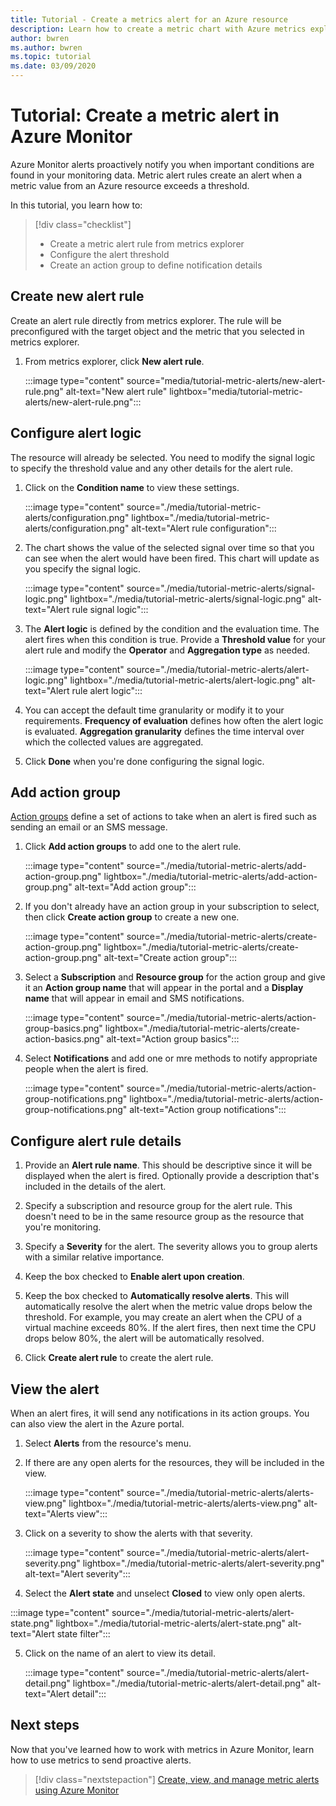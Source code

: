 ```yaml
---
title: Tutorial - Create a metrics alert for an Azure resource
description: Learn how to create a metric chart with Azure metrics explorer.
author: bwren
ms.author: bwren
ms.topic: tutorial
ms.date: 03/09/2020
---
```


# Tutorial: Create a metric alert in Azure Monitor
Azure Monitor alerts proactively notify you when important conditions are found in your monitoring data. Metric alert rules create an alert when a metric value from an Azure resource exceeds a threshold.

In this tutorial, you learn how to:

> [!div class="checklist"]
> * Create a metric alert rule from metrics explorer
> * Configure the alert threshold
> * Create an action group to define notification details



## Create new alert rule
Create an alert rule directly from metrics explorer. The rule will be preconfigured with the target object and the metric that you selected in metrics explorer.

1. From metrics explorer, click **New alert rule**.

    :::image type="content" source="media/tutorial-metric-alerts/new-alert-rule.png" alt-text="New alert rule" lightbox="media/tutorial-metric-alerts/new-alert-rule.png":::

## Configure alert logic
The resource will already be selected. You need to modify the signal logic to specify the threshold value and any other details for the alert rule. 

1. Click on the **Condition name** to view these settings. 

    :::image type="content" source="./media/tutorial-metric-alerts/configuration.png" lightbox="./media/tutorial-metric-alerts/configuration.png" alt-text="Alert rule configuration":::

2. The chart shows the value of the selected signal over time so that you can see when the alert would have been fired. This chart will update as you specify the signal logic.

    :::image type="content" source="./media/tutorial-metric-alerts/signal-logic.png" lightbox="./media/tutorial-metric-alerts/signal-logic.png" alt-text="Alert rule signal logic":::

3. The **Alert logic** is defined by the condition and the evaluation time. The alert fires when this condition is true. Provide a **Threshold value** for your alert rule and modify the **Operator** and **Aggregation type** as needed.

    :::image type="content" source="./media/tutorial-metric-alerts/alert-logic.png" lightbox="./media/tutorial-metric-alerts/alert-logic.png" alt-text="Alert rule alert logic":::

4. You can accept the default time granularity or modify it to your requirements. **Frequency of evaluation** defines how often the alert logic is evaluated. **Aggregation granularity** defines the time interval over which the collected values are aggregated.

5. Click **Done** when you're done configuring the signal logic.

## Add action group
[Action groups](../articles/azure-monitor/alerts/action-groups.md) define a set of actions to take when an alert is fired such as sending an email or an SMS message.

1. Click **Add action groups** to add one to the alert rule.

    :::image type="content" source="./media/tutorial-metric-alerts/add-action-group.png" lightbox="./media/tutorial-metric-alerts/add-action-group.png" alt-text="Add action group":::


2. If you don't already have an action group in your subscription to select, then click **Create action group** to create a new one.

    :::image type="content" source="./media/tutorial-metric-alerts/create-action-group.png" lightbox="./media/tutorial-metric-alerts/create-action-group.png" alt-text="Create action group":::

3. Select a **Subscription** and **Resource group** for the action group and give it an **Action group name** that will appear in the portal and a **Display name** that will appear in email and SMS notifications.

    :::image type="content" source="./media/tutorial-metric-alerts/action-group-basics.png" lightbox="./media/tutorial-metric-alerts/create-action-basics.png" alt-text="Action group basics":::

4. Select **Notifications** and add one or mre methods to notify appropriate people when the alert is fired.

    :::image type="content" source="./media/tutorial-metric-alerts/action-group-notifications.png" lightbox="./media/tutorial-metric-alerts/action-group-notifications.png" alt-text="Action group notifications":::

## Configure alert rule details

1. Provide an **Alert rule name**. This should be descriptive since it will be displayed when the alert is fired. Optionally provide a description that's included in the details of the alert.



2. Specify a subscription and resource group for the alert rule. This doesn't need to be in the same resource group as the resource that you're monitoring. 

3. Specify a **Severity** for the alert. The severity allows you to group alerts with a similar relative importance.

4. Keep the box checked to **Enable alert upon creation**.
5. Keep the box checked to **Automatically resolve alerts**. This will automatically resolve the alert when the metric value drops below the threshold. For example, you may create an alert when the CPU of a virtual machine exceeds 80%. If the alert fires, then next time the CPU drops below 80%, the alert will be automatically resolved.
6. Click **Create alert rule** to create the alert rule.


## View the alert
When an alert fires, it will send any notifications in its action groups. You can also view the alert in the Azure portal.

1. Select **Alerts** from the resource's menu.
2. If there are any open alerts for the resources, they will be included in the view.

    :::image type="content" source="./media/tutorial-metric-alerts/alerts-view.png" lightbox="./media/tutorial-metric-alerts/alerts-view.png" alt-text="Alerts view":::

3. Click on a severity to show the alerts with that severity.

    :::image type="content" source="./media/tutorial-metric-alerts/alert-severity.png" lightbox="./media/tutorial-metric-alerts/alert-severity.png" alt-text="Alert severity":::

4. Select the **Alert state** and unselect **Closed** to view only open alerts.

:::image type="content" source="./media/tutorial-metric-alerts/alert-state.png" lightbox="./media/tutorial-metric-alerts/alert-state.png" alt-text="Alert state filter":::

5. Click on the name of an alert to view its detail.

    :::image type="content" source="./media/tutorial-metric-alerts/alert-detail.png" lightbox="./media/tutorial-metric-alerts/alert-detail.png" alt-text="Alert detail":::


## Next steps
Now that you've learned how to work with metrics in Azure Monitor, learn how to use metrics to send proactive alerts.

> [!div class="nextstepaction"]
> [Create, view, and manage metric alerts using Azure Monitor](../essentials/metrics-charts.md#alert-rules)

